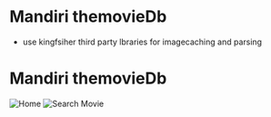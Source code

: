 # Mandiri themovieDb

- use kingfsiher third party lbraries for imagecaching and parsing

# Mandiri themovieDb
![Home](./SC1)
![Search Movie](./SC2)
